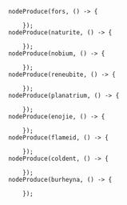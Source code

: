         nodeProduce(fors, () -> {
                
            });
        nodeProduce(naturite, () -> {
                
            });
        nodeProduce(nobium, () -> {
                
            });
        nodeProduce(reneubite, () -> {
                
            });
        nodeProduce(planatrium, () -> {
                
            });
        nodeProduce(enojie, () -> {
                
            });
        nodeProduce(flameid, () -> {
                
            });
        nodeProduce(coldent, () -> {
                
            });
        nodeProduce(burheyna, () -> {
                
            });